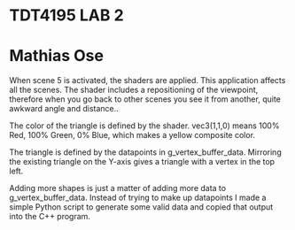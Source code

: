 # TDT4195 LAB 2
# Mathias Ose

When scene 5 is activated, the shaders are applied. This application affects all the scenes. The shader includes a repositioning of the viewpoint, therefore when you go back to other scenes you see it from another, quite awkward angle and distance..

The color of the triangle is defined by the shader. vec3(1,1,0) means 100% Red, 100% Green, 0% Blue, which makes a yellow composite color.

The triangle is defined by the datapoints in g_vertex_buffer_data. Mirroring the existing triangle on the Y-axis gives a triangle with a vertex in the top left.

Adding more shapes is just a matter of adding more data to g_vertex_buffer_data. Instead of trying to make up datapoints I made a simple Python script to generate some valid data and copied that output into the C++ program.
